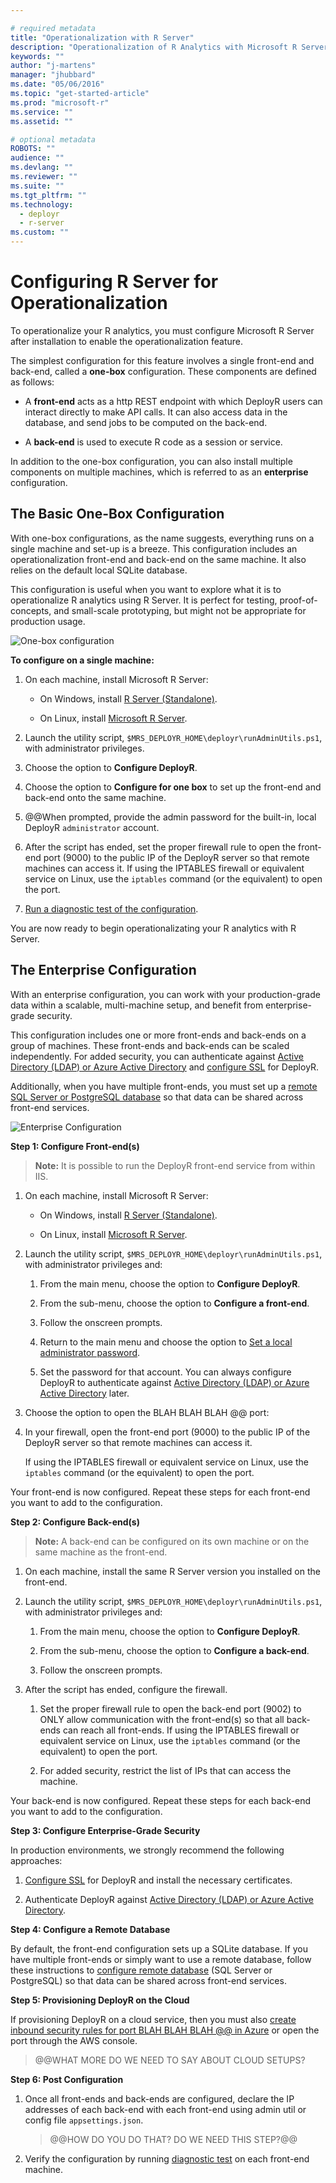 ```yaml
---

# required metadata
title: "Operationalization with R Server"
description: "Operationalization of R Analytics with Microsoft R Server"
keywords: ""
author: "j-martens"
manager: "jhubbard"
ms.date: "05/06/2016"
ms.topic: "get-started-article"
ms.prod: "microsoft-r"
ms.service: ""
ms.assetid: ""

# optional metadata
ROBOTS: ""
audience: ""
ms.devlang: ""
ms.reviewer: ""
ms.suite: ""
ms.tgt_pltfrm: ""
ms.technology: 
  - deployr
  - r-server
ms.custom: ""
---
```


# Configuring R Server for Operationalization

To operationalize your R analytics, you must configure Microsoft R Server after installation to enable the operationalization feature. 

The simplest configuration for this feature involves a single front-end and back-end, called a **one-box** configuration. These components are defined as follows:

+ A **front-end** acts as a http REST endpoint with which DeployR users can interact directly to make API calls. It can also access data in the database, and send jobs to be computed on the back-end. 

+ A **back-end** is used to execute R code as a session or service.

In addition to the one-box configuration, you can also install multiple components on multiple machines, which is referred to as an  **enterprise** configuration. 

<a name="onebox"></a>
## The Basic One-Box Configuration

With one-box configurations, as the name suggests, everything runs on a single machine and set-up is a breeze. This configuration includes an operationalization front-end and back-end on the same machine. It also relies on the default local SQLite database.

This configuration is useful when you want to explore what it is to operationalize R analytics using R Server. It is perfect for testing, proof-of-concepts, and small-scale prototyping, but might not be appropriate for production usage. 

![One-box configuration](../media/o16n/setup-onebox.jpeg)

**To configure on a single machine:**

  1. On each machine, install Microsoft R Server:

     + On Windows, install [R Server (Standalone)](https://msdn.microsoft.com/en-us/library/mt671127.aspx). 

     + On Linux, install [Microsoft R Server](../rserver-install-linux-server).  

1. Launch the utility script, `$MRS_DEPLOYR_HOME\deployr\runAdminUtils.ps1`, with administrator privileges.

1. Choose the option to **Configure DeployR**.

1. Choose the option to **Configure for one box** to set up the front-end and back-end onto the same machine.

1. @@When prompted, provide the admin password for the built-in, local DeployR `administrator` account.  
  
1. After the script has ended, set the proper firewall rule to open the front-end port (9000) to the public IP of the DeployR server so that remote machines can access it. If using the IPTABLES firewall or equivalent service on Linux, use the `iptables` command (or the equivalent) to open the port.

1. [Run a diagnostic test of the configuration](admin-utility.md#test). 

You are now ready to begin operationalizating your R analytics with R Server.


<a name="enterprise"></a>
## The Enterprise Configuration

With an enterprise configuration, you can work with your production-grade data within a scalable, multi-machine setup, and benefit from enterprise-grade security. 

This configuration includes one or more front-ends and back-ends on a group of machines. These front-ends and back-ends can be scaled independently.  For added security, you can authenticate against [Active Directory (LDAP) or Azure Active Directory](security-authentication.md) and [configure SSL](security-https.md) for DeployR.

Additionally, when you have multiple front-ends, you must set up a [remote SQL Server or PostgreSQL database](configure-remote-database.md) so that data can be shared across front-end services.
 
![Enterprise Configuration](../media/o16n/setup-enterprise.jpeg)


**Step 1: Configure Front-end(s)**

>**Note:** It is possible to run the DeployR front-end service from within IIS.

  1. On each machine, install Microsoft R Server:

     + On Windows, install [R Server (Standalone)](https://msdn.microsoft.com/en-us/library/mt671127.aspx). 

     + On Linux, install [Microsoft R Server](../rserver-install-linux-server).  

  1. Launch the utility script, `$MRS_DEPLOYR_HOME\deployr\runAdminUtils.ps1`, with administrator privileges and:

     1. From the main menu, choose the option to **Configure DeployR**.

     1. From the sub-menu, choose the option to **Configure a front-end**.
     
     1. Follow the onscreen prompts.
    
     1. Return to the main menu and choose the option to [Set a local administrator password](admin-utility.md#admin-password).

     1. Set the password for that account. You can always configure DeployR to authenticate against  [Active Directory (LDAP) or Azure Active Directory](security-authentication.md) later.

  1. Choose the option to open the BLAH BLAH BLAH @@ port:

  1. In your firewall, open the front-end port (9000) to the public IP of the DeployR server so that remote machines can access it.
    
     If using the IPTABLES firewall or equivalent service on Linux, use the `iptables` command (or the equivalent) to open the port.

Your front-end is now configured. Repeat these steps for each front-end you want to add to the configuration.

**Step 2: Configure Back-end(s)**

>**Note:** A back-end can be configured on its own machine or on the same machine as the front-end.

1. On each machine, install the same R Server version you installed on the front-end.

1. Launch the utility script, `$MRS_DEPLOYR_HOME\deployr\runAdminUtils.ps1`, with administrator privileges and:

   1. From the main menu, choose the option to **Configure DeployR**.

   1. From the sub-menu, choose the option to **Configure a back-end**.

   1. Follow the onscreen prompts.

1. After the script has ended, configure the firewall.
    
   1. Set the proper firewall rule to open the back-end port (9002) to ONLY allow communication with the front-end(s) so that all back-ends can reach all front-ends. If using the IPTABLES firewall or equivalent service on Linux, use the `iptables` command (or the equivalent) to open the port.

   1. For added security, restrict the list of IPs that can access the machine.
  
Your back-end is now configured. Repeat these steps for each back-end you want to add to the configuration.

**Step 3: Configure Enterprise-Grade Security**

In production environments, we strongly recommend the following approaches:

1. [Configure SSL](security-https.md) for DeployR and install the necessary certificates. 

1. Authenticate DeployR against [Active Directory (LDAP) or Azure Active Directory](security-authentication.md).  

**Step 4: Configure a Remote Database**

By default, the front-end configuration sets up a SQLite database. If you have multiple front-ends or simply want to use a remote database, follow these instructions to [configure remote database](configure-remote-database.md) (SQL Server or PostgreSQL) so that data can be shared across front-end services.

**Step 5: Provisioning DeployR on the Cloud**

If provisioning DeployR on a cloud service, then you must also [create inbound security rules for port BLAH BLAH BLAH @@ in Azure](https://azure.microsoft.com/en-us/documentation/articles/virtual-machines-windows-classic-setup-endpoints/) or open the port through the AWS console.

> @@WHAT MORE DO WE NEED TO SAY ABOUT CLOUD SETUPS?  

**Step 6: Post Configuration**

1. Once all front-ends and back-ends are configured, declare the IP addresses of each back-end with each front-end using admin util or config file `appsettings.json`. 
   > @@HOW DO YOU DO THAT? DO WE NEED THIS STEP?@@ 

1. Verify the configuration by running [diagnostic test](admin-utility.md#test) on each front-end machine. 